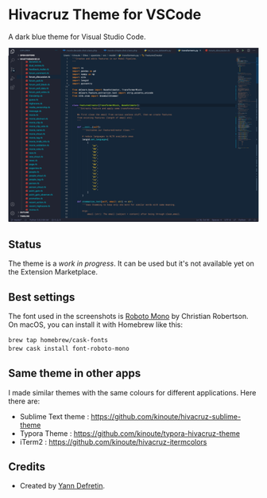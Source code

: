# Hivacruz Theme for VSCode

A dark blue theme for Visual Studio Code.

![](images/preview.png)

## Status

The theme is a *work in progress*. It can be used but it's not available yet on the Extension Marketplace.

## Best settings

The font used in the screenshots is [Roboto Mono](https://fonts.google.com/specimen/Roboto+Mono) by Christian Robertson. On macOS, you can install it with Homebrew like this:

```bash
brew tap homebrew/cask-fonts
brew cask install font-roboto-mono
```

## Same theme in other apps

I made similar themes with the same colours for different applications. Here there are:

* Sublime Text theme : https://github.com/kinoute/hivacruz-sublime-theme
* Typora Theme : https://github.com/kinoute/typora-hivacruz-theme
* iTerm2 : https://github.com/kinoute/hivacruz-itermcolors

## Credits

* Created by [Yann Defretin](https://github.com/kinoute).

